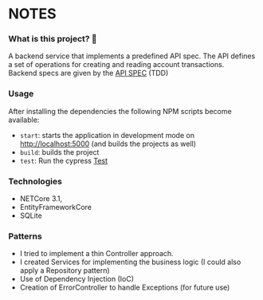 # NOTES

### What is this project? 👀

A backend service that implements a predefined API spec.
The API defines a set of operations for creating and reading account transactions.  
Backend specs are given by the [API SPEC](cypress/integration/backend.spec.js) (TDD)

### Usage

After installing the dependencies the following NPM scripts become available:

- `start`: starts the application in development mode on [http://localhost:5000](http://localhost:5000) (and builds the projects as well)
- `build`: builds the project
- `test`: Run the cypress [Test](cypress/integration/backend.spec.js) 


### Technologies

* NETCore 3.1,
* EntityFrameworkCore
* SQLite

### Patterns

* I tried to implement a thin Controller approach. 
* I created Services for implementing the business logic (I could also apply a Repository pattern)
* Use of Dependency Injection (IoC)
* Creation of ErrorController to handle Exceptions (for future use)